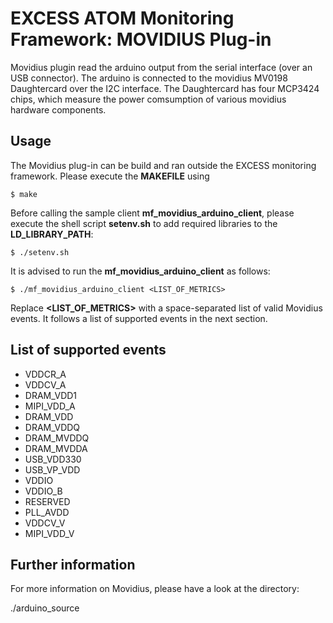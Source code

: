 # EXCESS ATOM Monitoring Framework: MOVIDIUS Plug-in

Movidius plugin read the arduino output from the serial interface (over an USB connector). The arduino is connected to the movidius MV0198 Daughtercard over the I2C interface. The Daughtercard has four MCP3424 chips, which measure the power comsumption of various movidius hardware components.

## Usage

The Movidius plug-in can be build and ran outside the EXCESS monitoring framework.
Please execute the **MAKEFILE** using

```
$ make
```

Before calling the sample client **mf_movidius_arduino_client**, please execute the
shell script **setenv.sh** to add required libraries to the **LD_LIBRARY_PATH**:

```
$ ./setenv.sh
```

It is advised to run the **mf_movidius_arduino_client** as follows:

```
$ ./mf_movidius_arduino_client <LIST_OF_METRICS>
```

Replace **<LIST_OF_METRICS>** with a space-separated list of valid Movidius events.
It follows a list of supported events in the next section.



## List of supported events

- VDDCR_A
- VDDCV_A
- DRAM_VDD1
- MIPI_VDD_A
- DRAM_VDD
- DRAM_VDDQ
- DRAM_MVDDQ
- DRAM_MVDDA
- USB_VDD330
- USB_VP_VDD
- VDDIO
- VDDIO_B
- RESERVED
- PLL_AVDD
- VDDCV_V
- MIPI_VDD_V


## Further information

For more information on Movidius, please have a look at the directory:

./arduino_source